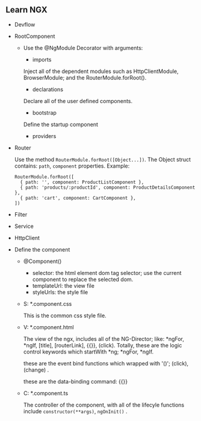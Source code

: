 ## Learn NGX

- Devflow

- RootComponent

  - Use the @NgModule Decorator with arguments:
    - imports 

    Inject all of the dependent modules such as HttpClientModule, BrowserModule; and the RouterModule.forRoot().
    - declarations

    Declare all of the user defined components.
    - bootstrap

    Define the startup component
    - providers

- Router

  Use the method `RouterModule.forRoot([Object...])`. The Object struct contains: `path`, `component` properties. Example:

  ```
  RouterModule.forRoot([
    { path: '', component: ProductListComponent },
    { path: 'products/:productId', component: ProductDetailsComponent },
    { path: 'cart', component: CartComponent },
  ])
  ```


- Filter

- Service

- HttpClient


- Define the component

  - @Component()
    - selector: the html element dom tag selector; use the current component to replace the selected dom.
    - templateUrl: the view file
    - styleUrls: the style file

  - S: *.component.css
    
    This is the common css style file.
  - V: *.component.html

    The view of the ngx, includes all of the NG-Director; like: *ngFor, *ngIf, [title], [routerLink], {{}}, (click).
    Totally, these are the logic control keywords which startWith *ng; *ngFor, *ngIf.

    these are the event bind functions which wrapped with '()'; (click), (change) .

    these are the data-binding command: {{}}

  - C: *.component.ts

    The controller of the component, with all of the lifecyle functions include `constructor(**args)`, `ngOnInit()` .